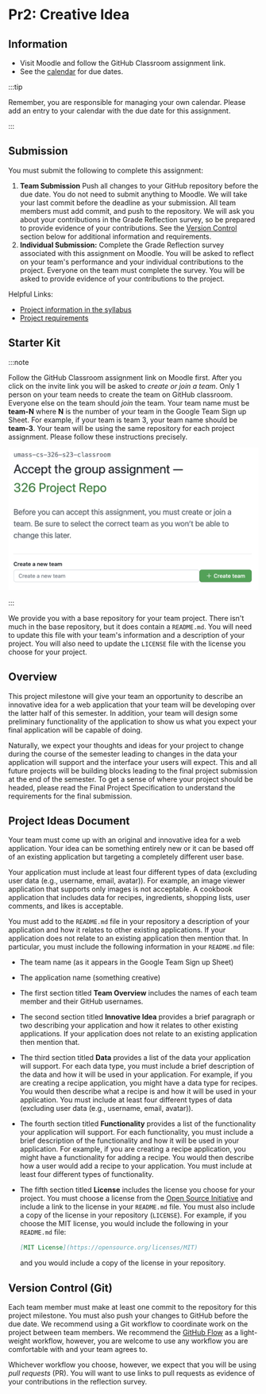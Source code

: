 # Pr2: Creative Idea

## Information

- Visit Moodle and follow the GitHub Classroom assignment link.
- See the [calendar](/docs/information/schedule/#project) for due
  dates.

:::tip

Remember, you are responsible for managing your own calendar. Please
add an entry to your calendar with the due date for this assignment.

:::

## Submission

You must submit the following to complete this assignment:

1. **Team Submission** Push all changes to your GitHub repository
   before the due date. You do not need to submit anything to
   Moodle. We will take your last commit before the deadline as your
   submission. All team members must add commit, and push to the
   repository. We will ask you about your contributions in the Grade
   Reflection survey, so be prepared to provide evidence of your
   contributions. See the [Version Control](#version-control-git)
   section below for additional information and requirements.
2. **Individual Submission:** Complete the Grade Reflection survey
   associated with this assignment on Moodle. You will be asked to
   reflect on your team's performance and your individual
   contributions to the project. Everyone on the team must complete
   the survey. You will be asked to provide evidence of your
   contributions to the project.

Helpful Links:

- [Project information in the
  syllabus](/docs/information/syllabus/#team-project)
- [Project requirements](../)

## Starter Kit

:::note

Follow the GitHub Classroom assignment link on Moodle first. After you click on the invite link you will be asked to *create or join a team*. Only 1 person on your team needs to create the team on GitHub classroom. Everyone else on the team should *join* the team. Your team name must be **team-N** where **N** is the number of your team in the Google Team Sign up Sheet. For example, if your team is team 3, your team name should be **team-3**. Your team will be using the same repository for each project assignment. Please follow these instructions precisely.

![](gh-teams.png)

:::

We provide you with a base repository for your team project. There
isn't much in the base repository, but it does contain a
`README.md`. You will need to update this file with your team's
information and a description of your project. You will also need to
update the `LICENSE` file with the license you choose for your
project.

## Overview

This project milestone will give your team an opportunity to describe
an innovative idea for a web application that your team will be
developing over the latter half of this semester. In addition, your
team will design some preliminary functionality of the application to
show us what you expect your final application will be capable of
doing.

Naturally, we expect your thoughts and ideas for your project to
change during the course of the semester leading to changes in the
data your application will support and the interface your users will
expect. This and all future projects will be building blocks leading
to the final project submission at the end of the semester. To get a
sense of where your project should be headed, please read the Final
Project Specification to understand the requirements for the final
submission.

## Project Ideas Document

Your team must come up with an original and innovative idea for a web
application. Your idea can be something entirely new or it can be
based off of an existing application but targeting a completely
different user base.

Your application must include at least four different types of data
(excluding user data (e.g., username, email, avatar)). For example, an
image viewer application that supports only images is not
acceptable. A cookbook application that includes data for recipes,
ingredients, shopping lists, user comments, and likes is acceptable.

You must add to the `README.md` file in your repository a description
of your application and how it relates to other existing
applications. If your application does not relate to an existing
application then mention that. In particular, you must include the
following information in your `README.md` file:

- The team name (as it appears in the Google Team Sign up Sheet)
- The application name (something creative)
- The first section titled **Team Overview** includes the names of
  each team member and their GitHub usernames.
- The second section titled **Innovative Idea** provides a brief
  paragraph or two describing your application and how it relates to
  other existing applications. If your application does not relate to
  an existing application then mention that.
- The third section titled **Data** provides a list of the data your
  application will support. For each data type, you must include a
  brief description of the data and how it will be used in your
  application. For example, if you are creating a recipe application,
  you might have a data type for recipes. You would then describe what
  a recipe is and how it will be used in your application. You must
  include at least four different types of data (excluding user data
  (e.g., username, email, avatar)).
- The fourth section titled **Functionality** provides a list of the
  functionality your application will support. For each functionality,
  you must include a brief description of the functionality and how it
  will be used in your application. For example, if you are creating a
  recipe application, you might have a functionality for adding a
  recipe. You would then describe how a user would add a recipe to
  your application. You must include at least four different types of
  functionality.
- The fifth section titled **License** includes the license you choose
  for your project. You must choose a license from the [Open Source
  Initiative](https://opensource.org/licenses) and include a link to
  the license in your `README.md` file. You must also include a copy
  of the license in your repository (`LICENSE`). For example, if you
  choose the MIT license, you would include the following in your
  `README.md` file:

    ```markdown
    [MIT License](https://opensource.org/licenses/MIT)
    ```

    and you would include a copy of the license in your repository.

## Version Control (Git)

Each team member must make at least one commit to the repository for
this project milestone. You must also push your changes to GitHub
before the due date. We recommend using a Git workflow to coordinate
work on the project between team members. We recommend the [GitHub
Flow](https://docs.github.com/en/get-started/quickstart/github-flow)
as a light-weight workflow, however, you are welcome to use any
workflow you are comfortable with and your team agrees to.

Whichever workflow you choose, however, we expect that you will be
using *pull requests* (PR). You will want to use links to pull
requests as evidence of your contributions in the reflection survey. 
